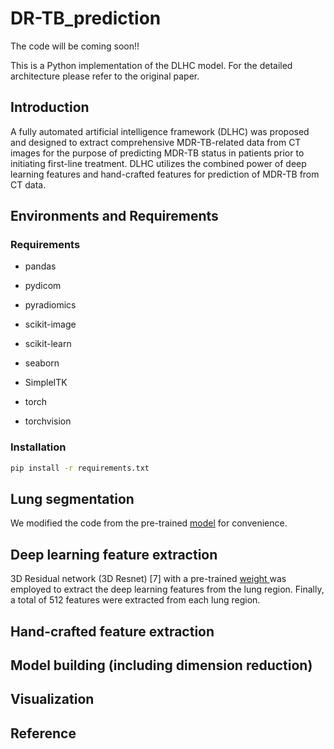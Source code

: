 # DR-TB_prediction

The code will be coming soon!!

This is a Python implementation of the DLHC model. For the detailed architecture please refer to the original paper.

## Introduction&#x20;

A fully automated artificial intelligence framework (DLHC) was proposed and designed to extract comprehensive MDR-TB-related data from CT images for the purpose of predicting MDR-TB status in patients prior to initiating first-line treatment. DLHC utilizes the combined power of deep learning features and hand-crafted features for prediction of MDR-TB from CT data. 

## Environments and Requirements

### Requirements

- pandas

- pydicom

- pyradiomics

- scikit-image

- scikit-learn

- seaborn

- SimpleITK

- torch

- torchvision

### Installation

```bash
pip install -r requirements.txt
```

## Lung segmentation

We modified the code from the pre-trained [model](https://github.com/JoHof/lungmask) for convenience.

## Deep learning feature extraction

3D Residual network (3D Resnet) \[7] with a pre-trained [weight ](https://pytorch.org/vision/main/models/generated/torchvision.models.video.r3d_18.html) was employed to extract the deep learning features from the lung region. Finally, a total of 512 features were extracted from each lung region.&#x20;

## Hand-crafted feature extraction

## Model building (including dimension reduction)

## Visualization

## Reference

###
